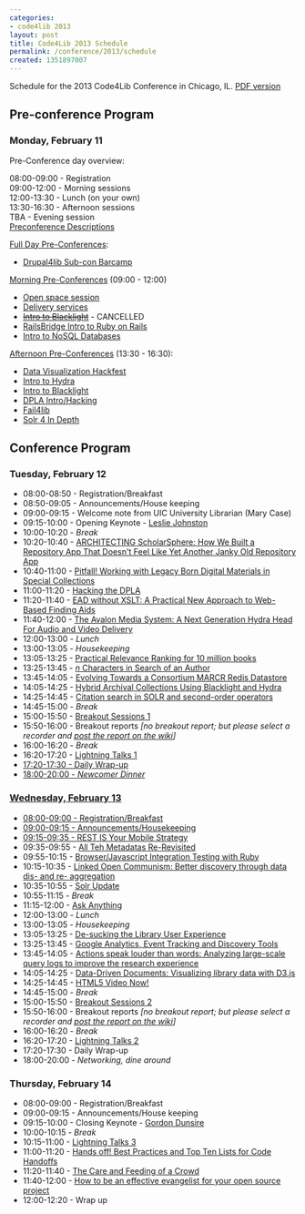 ```yaml
---
categories:
- code4lib 2013
layout: post
title: Code4Lib 2013 Schedule
permalink: /conference/2013/schedule
created: 1351897007
---
```

Schedule for the 2013 Code4Lib Conference in Chicago, IL.
<a href="https://dl.dropbox.com/u/55136090/Code4Lib2013%20Program.pdf">PDF version</a>

<!--break-->
<h2 id="conf"><strong>Pre-conference Program</strong></h2>
<h3><span class="date">Monday, February 11</span></h3>
<dl class="day">
<p><span class="date">Pre-Conference day overview:</span></p>
<dt class="vevent">08:00-09:00 - <span class="summary">Registration</span></dt>
<dt class="vevent">09:00-12:00 - <span class="summary">Morning sessions</span></dt>
<dt class="vevent">12:00-13:30 - <span class="summary">Lunch (on your own)</span></dt>
<dt class="vevent">13:30-16:30 - <span class="summary">Afternoon sessions</span></dt>
<dt class="vevent">TBA - <span class="summary">Evening session</span></dt>
<a href="http://wiki.code4lib.org/index.php/2013_preconference_proposals">Preconference Descriptions</a>
</dl>

<p class="date"><a href="http://wiki.code4lib.org/index.php/2013_preconference_proposals#Full_Day">Full Day Pre-Conferences</a>:</p>
<ul>
<li><a href="http://wiki.code4lib.org/index.php/2013_preconference_proposals#Drupal4lib_Sub-con_Barcamp">Drupal4lib Sub-con Barcamp</a></li>
</ul>

<p class="date"><a href="http://wiki.code4lib.org/index.php/2013_preconference_proposals#Half_Day_Morning">Morning Pre-Conferences</a> (09:00 - 12:00)</p>
<ul>
<li><a href="http://wiki.code4lib.org/index.php/2013_preconference_proposals#Open_space_session">Open space session</a></li>
<li><a href="http://wiki.code4lib.org/index.php/2013_preconference_proposals#Delivery_services">Delivery services</a></li>
<li><s><a href="http://wiki.code4lib.org/index.php/2013_preconference_proposals#Intro_to_Blacklight">Intro to Blacklight</a></s> - CANCELLED</li>
<li><a href="http://wiki.code4lib.org/index.php/2013_preconference_proposals#RailsBridge_Intro_to_Ruby_on_Rails">RailsBridge Intro to Ruby on Rails</a></li>
<li><a href="http://wiki.code4lib.org/index.php/2013_preconference_proposals#Intro_to_NoSQL_Databases">Intro to NoSQL Databases</a></li>
</ul>

<p class="date"><a href="http://wiki.code4lib.org/index.php/2013_preconference_proposals#Half_Day_Afternoon">Afternoon Pre-Conferences</a> (13:30 - 16:30):</p>
<ul>
<li><a href="http://wiki.code4lib.org/index.php/2013_preconference_proposals#Data_Visualization_Hackfest">Data Visualization Hackfest</a></li>
<li><a href="http://wiki.code4lib.org/index.php/2013_preconference_proposals#Intro_to_Hydra">Intro to Hydra</a></li>
<li><a href="http://wiki.code4lib.org/index.php/2013_preconference_proposals#Intro_to_Blacklight_2">Intro to Blacklight</a></li>
<li><a href="http://wiki.code4lib.org/index.php/2013_preconference_proposals#DPLA_Intro.2FHacking">DPLA Intro/Hacking</a></li>
<li><a href="http://wiki.code4lib.org/index.php/2013_preconference_proposals#Fail4lib">Fail4lib</a></li>
<li><a href="http://wiki.code4lib.org/index.php/2013_preconference_proposals#Solr_4_In_Depth">Solr 4 In Depth</a></li>
</ul>


<h2 id="conf"><strong>Conference Program</strong></h2>
<h3><span class="date">Tuesday, February 12</span></h3>
<ul>
<li>08:00-08:50 - Registration/Breakfast</li>
<li>08:50-09:05 - Announcements/House keeping</li>
<li>09:00-09:15 - Welcome note from UIC University Librarian (Mary Case) 
<li>09:15-10:00 - Opening Keynote - <a href="http://blogs.loc.gov/digitalpreservation/author/lesliej/">Leslie Johnston</a></li>
<li>10:00-10:20 - <em>Break</em></li>
<li>10:20-10:40 - <a href="/conference/2013/coughlin-giarlo">ARCHITECTING ScholarSphere: How We Built a Repository App That Doesn't Feel Like Yet Another Janky Old Repository App</a></li>
<li>10:40-11:00 - <a href="/conference/2013/mennerich-matienzo">Pitfall! Working with Legacy Born Digital Materials in Special Collections</a></li>
<li>11:00-11:20 - <a href="/conference/2013/hill-klein">Hacking the DPLA</a></li>
<li>11:20-11:40 - <a href="/conference/2012/thornton">EAD without XSLT: A Practical New Approach to Web-Based Finding Aids</a></li>
<li>11:40-12:00 - <a href="/conference/2013/klein-rogers">The Avalon Media System: A Next Generation Hydra Head For Audio and Video Delivery</a></li>
<li>12:00-13:00 - <em>Lunch</em></li>
<li>13:00-13:05 - <em>Housekeeping</em></li>
<li>13:05-13:25 - <a href="/conference/2013/burton-west">Practical Relevance Ranking for 10 million books</a></li>
<li>13:25-13:45 - <a href="/conference/2013/luker"><i>n</i> Characters in Search of an Author</a></li>
<li>13:45-14:05 - <a href="/conference/2013/nelson-yeh">Evolving Towards a Consortium MARCR Redis Datastore</a></li>
<li>14:05-14:25 - <a href="/conference/2013/wead">Hybrid Archival Collections Using Blacklight and Hydra</a></li>
<li>14:25-14:45 - <a href="/conference/2013/chyla">Citation search in SOLR and second-order operators</a></li>
<li>14:45-15:00 - <em>Break</em></li>
<li>15:00-15:50 - <a href="https://docs.google.com/document/d/1TahfqabnchZLD1opq6ILs8XCYdXkgJDsj8-WyVLNzI4/edit">Breakout Sessions 1</a></li>
<li>15:50-16:00 - Breakout reports <em>[no breakout report; but please select a recorder and <a href="http://wiki.code4lib.org/index.php/2013_breakout_sessions_reports">post the report on the wiki</a>] </em></li>
<li>16:00-16:20 - <em>Break</em></li>
<li>16:20-17:20 - <a href="http://wiki.code4lib.org/index.php/2013_Lightning_Talks_Signup">Lightning Talks 1</a?</li>
<li>17:20-17:30 - Daily Wrap-up</li>
<li>18:00-20:00 - <em>Newcomer Dinner</em></li>
</ul>


<h3><span class="date">Wednesday, February 13</span></h3>
<ul>
<li>08:00-09:00 - Registration/Breakfast</li>
<li>09:00-09:15 - Announcements/Housekeeping
<li>09:15-09:35 - <a href="/conference/2013/wolf">REST IS Your Mobile Strategy</a></li>
<li>09:35-09:55 - <a href="/conference/2013/cowles-critchlow-westbrook">All Teh Metadatas Re-Revisited</a></li>
<li>09:55-10:15 - <a href="/conference/2013/keck">Browser/Javascript Integration Testing with Ruby</a></li>
<li>10:15-10:35 - <a href="/conference/2013/harper">Linked Open Communism: Better discovery through data dis- and re- aggregation</a></li>
<li>10:35-10:55 - <a href="/conference/2013/hatcher">Solr Update</a></li>
<li>10:55-11:15 - <em>Break</em></li>
<li>11:15-12:00 - <a href="http://code4lib.org/node/485">Ask Anything</a></li>
<li>12:00-13:00 - <em>Lunch</em></li>
<li>13:00-13:05 - <em>Housekeeping</em></li>
<li>13:05-13:25 - <a href="/conference/2013/prevost">De-sucking the Library User Experience</a></li>
<li>13:25-13:45 - <a href="/conference/2013/lynema-constabaris">Google Analytics, Event Tracking and Discovery Tools</a></li>
<li>13:45-14:05 - <a href="/conference/2013/chandrasekar-diamond">Actions speak louder than words: Analyzing large-scale query logs to improve the research experience</a></li>
<li>14:05-14:25 - <a href="/conference/2013/davidson">Data-Driven Documents: Visualizing library data with D3.js</a></li>
<li>14:25-14:45 - <a href="/conference/2013/ronallo">HTML5 Video Now!</a></li>
<li>14:45-15:00 - <em>Break</em></li>
<li>15:00-15:50 - <a href="https://docs.google.com/document/d/1TahfqabnchZLD1opq6ILs8XCYdXkgJDsj8-WyVLNzI4/edit">Breakout Sessions 2</a></li>
<li>15:50-16:00 - Breakout reports <em>[no breakout report; but please select a recorder and <a href="http://wiki.code4lib.org/index.php/2013_breakout_sessions_reports">post the report on the wiki</a>] </em> </li>
<li>16:00-16:20 - <em> Break</em>
<li>16:20-17:20 - <a href="http://wiki.code4lib.org/index.php/2013_Lightning_Talks_Signup">Lightning Talks 2</a></li>
<li>17:20-17:30 - Daily Wrap-up</li>
<li>18:00-20:00 - <em>Networking, dine around</em></li>

</ul>

<h3><span class="date">Thursday, February 14</span></h3>
<ul>
<li>08:00-09:00 - Registration/Breakfast</li>
<li>09:00-09:15 - Announcements/House keeping</li>
<li>09:15-10:00 - Closing Keynote - <a href="http://wiki.code4lib.org/index.php/2013_Invited_Speakers_Nominations#Gordon_Dunsire">Gordon Dunsire</a></li>
<li>10:00-10:15 - <em>Break</em></li>
<li>10:15-11:00 - <a href="http://wiki.code4lib.org/index.php/2013_Lightning_Talks_Signup">Lightning Talks 3</a></li>
<li>11:00-11:20 - <a href="/conference/2013/dushay-sadler">Hands off! Best Practices and Top Ten Lists for Code Handoffs</a></li>
<li>11:20-11:40 - <a href="/conference/2013/averkamp-butler">The Care and Feeding of a Crowd</a></li>
<li>11:40-12:00 - <a href="/conference/2013/sadler">How to be an effective evangelist for your open source project</a></li>
<li>12:00-12:20 - Wrap up</li>
</ul>
